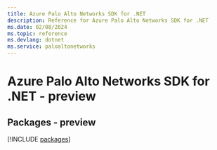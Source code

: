 ```yaml
---
title: Azure Palo Alto Networks SDK for .NET
description: Reference for Azure Palo Alto Networks SDK for .NET
ms.date: 02/08/2024
ms.topic: reference
ms.devlang: dotnet
ms.service: paloaltonetworks
---
```

# Azure Palo Alto Networks SDK for .NET - preview
## Packages - preview
[!INCLUDE [packages](palo-alto-networks-index.md)]